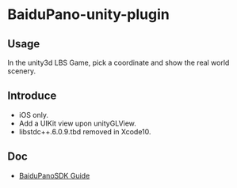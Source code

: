 # BaiduPano-unity-plugin

## Usage

In the unity3d LBS Game, pick a coordinate and show the real world scenery.

## Introduce

- iOS only.
- Add a UIKit view upon unityGLView.
- libstdc++.6.0.9.tbd removed in Xcode10.

## Doc

- [BaiduPanoSDK Guide](http://lbsyun.baidu.com/index.php?title=ios-panosdk/guide/helloworld)
